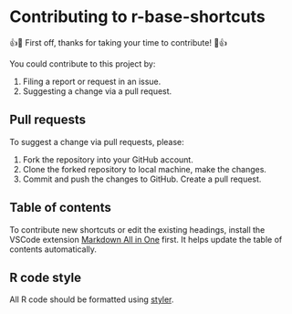 # Contributing to r-base-shortcuts

:+1::tada: First off, thanks for taking your time to contribute! :tada::+1:

You could contribute to this project by:

1. Filing a report or request in an issue.
2. Suggesting a change via a pull request.

## Pull requests

To suggest a change via pull requests, please:

1. Fork the repository into your GitHub account.
2. Clone the forked repository to local machine, make the changes.
3. Commit and push the changes to GitHub. Create a pull request.

## Table of contents

To contribute new shortcuts or edit the existing headings, install the
VSCode extension [Markdown All in One](https://marketplace.visualstudio.com/items?itemName=yzhang.markdown-all-in-one) first.
It helps update the table of contents automatically.

## R code style

All R code should be formatted using [styler](https://styler.r-lib.org/).
